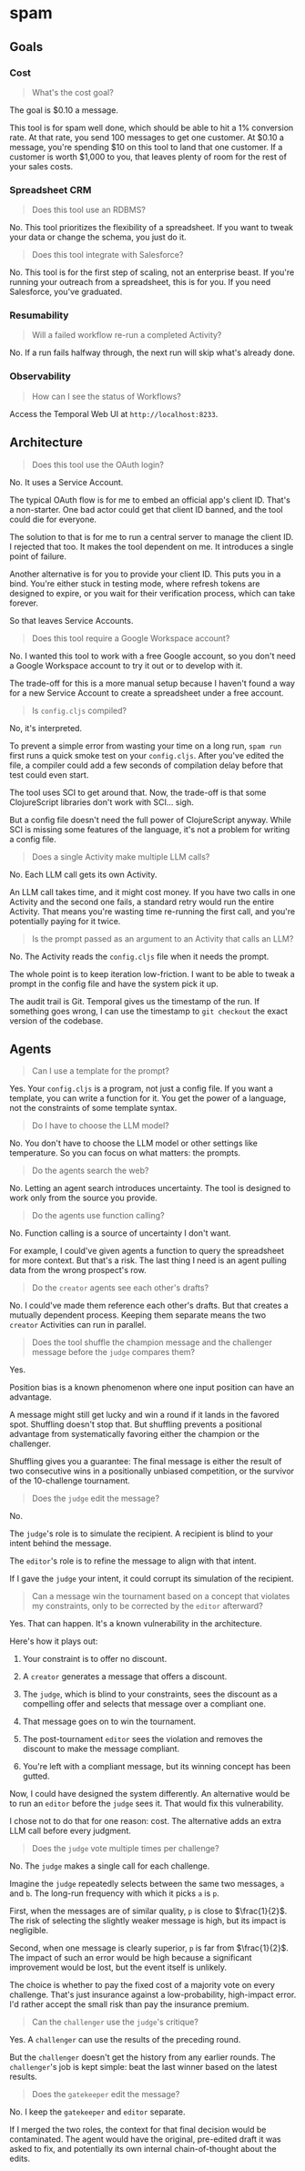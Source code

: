 # spam

## Goals

### Cost

> What's the cost goal?

The goal is $0.10 a message.

This tool is for spam well done, which should be able to hit a 1% conversion rate. At that rate, you send 100 messages to get one customer. At $0.10 a message, you're spending $10 on this tool to land that one customer. If a customer is worth $1,000 to you, that leaves plenty of room for the rest of your sales costs.

### Spreadsheet CRM

> Does this tool use an RDBMS?

No. This tool prioritizes the flexibility of a spreadsheet. If you want to tweak your data or change the schema, you just do it.

> Does this tool integrate with Salesforce?

No. This tool is for the first step of scaling, not an enterprise beast. If you're running your outreach from a spreadsheet, this is for you. If you need Salesforce, you've graduated.

### Resumability

> Will a failed workflow re-run a completed Activity?

No. If a run fails halfway through, the next run will skip what's already done.

### Observability

> How can I see the status of Workflows?

Access the Temporal Web UI at `http://localhost:8233`.

## Architecture

> Does this tool use the OAuth login?

No. It uses a Service Account.

The typical OAuth flow is for me to embed an official app's client ID. That's a non-starter. One bad actor could get that client ID banned, and the tool could die for everyone.

The solution to that is for me to run a central server to manage the client ID. I rejected that too. It makes the tool dependent on me. It introduces a single point of failure.

Another alternative is for you to provide your client ID. This puts you in a bind. You're either stuck in testing mode, where refresh tokens are designed to expire, or you wait for their verification process, which can take forever.

So that leaves Service Accounts.

> Does this tool require a Google Workspace account?

No. I wanted this tool to work with a free Google account, so you don't need a Google Workspace account to try it out or to develop with it.

The trade-off for this is a more manual setup because I haven't found a way for a new Service Account to create a spreadsheet under a free account.

> Is `config.cljs` compiled?

No, it's interpreted.

To prevent a simple error from wasting your time on a long run, `spam run` first runs a quick smoke test on your `config.cljs`. After you've edited the file, a compiler could add a few seconds of compilation delay before that test could even start.

The tool uses SCI to get around that. Now, the trade-off is that some ClojureScript libraries don't work with SCI... sigh.

But a config file doesn't need the full power of ClojureScript anyway. While SCI is missing some features of the language, it's not a problem for writing a config file.

> Does a single Activity make multiple LLM calls?

No. Each LLM call gets its own Activity.

An LLM call takes time, and it might cost money. If you have two calls in one Activity and the second one fails, a standard retry would run the entire Activity. That means you're wasting time re-running the first call, and you're potentially paying for it twice.

> Is the prompt passed as an argument to an Activity that calls an LLM?

No. The Activity reads the `config.cljs` file when it needs the prompt.

The whole point is to keep iteration low-friction. I want to be able to tweak a prompt in the config file and have the system pick it up.

The audit trail is Git. Temporal gives us the timestamp of the run. If something goes wrong, I can use the timestamp to `git checkout` the exact version of the codebase.

## Agents

> Can I use a template for the prompt?

Yes. Your `config.cljs` is a program, not just a config file. If you want a template, you can write a function for it. You get the power of a language, not the constraints of some template syntax.

> Do I have to choose the LLM model?

No. You don't have to choose the LLM model or other settings like temperature. So you can focus on what matters: the prompts.

> Do the agents search the web?

No. Letting an agent search introduces uncertainty. The tool is designed to work only from the source you provide.

> Do the agents use function calling?

No. Function calling is a source of uncertainty I don't want.

For example, I could've given agents a function to query the spreadsheet for more context. But that's a risk. The last thing I need is an agent pulling data from the wrong prospect's row.

> Do the `creator` agents see each other's drafts?

No. I could've made them reference each other's drafts. But that creates a mutually dependent process. Keeping them separate means the two `creator` Activities can run in parallel.

> Does the tool shuffle the champion message and the challenger message before the `judge` compares them?

Yes.

Position bias is a known phenomenon where one input position can have an advantage.

A message might still get lucky and win a round if it lands in the favored spot. Shuffling doesn't stop that. But shuffling prevents a positional advantage from systematically favoring either the champion or the challenger.

Shuffling gives you a guarantee: The final message is either the result of two consecutive wins in a positionally unbiased competition, or the survivor of the 10-challenge tournament.

> Does the `judge` edit the message?

No.

The `judge`'s role is to simulate the recipient. A recipient is blind to your intent behind the message.

The `editor`'s role is to refine the message to align with that intent.

If I gave the `judge` your intent, it could corrupt its simulation of the recipient.

> Can a message win the tournament based on a concept that violates my constraints, only to be corrected by the `editor` afterward?

Yes. That can happen. It's a known vulnerability in the architecture.

Here's how it plays out:

1. Your constraint is to offer no discount.

1. A `creator` generates a message that offers a discount.

1. The `judge`, which is blind to your constraints, sees the discount as a compelling offer and selects that message over a compliant one.

1. That message goes on to win the tournament.

1. The post-tournament `editor` sees the violation and removes the discount to make the message compliant.

1. You're left with a compliant message, but its winning concept has been gutted.

Now, I could have designed the system differently. An alternative would be to run an `editor` before the `judge` sees it. That would fix this vulnerability.

I chose not to do that for one reason: cost. The alternative adds an extra LLM call before every judgment.

> Does the `judge` vote multiple times per challenge?

No. The `judge` makes a single call for each challenge.

Imagine the `judge` repeatedly selects between the same two messages, `a` and `b`. The long-run frequency with which it picks `a` is `p`.

First, when the messages are of similar quality, `p` is close to $\frac{1}{2}$. The risk of selecting the slightly weaker message is high, but its impact is negligible.

Second, when one message is clearly superior, `p` is far from $\frac{1}{2}$. The impact of such an error would be high because a significant improvement would be lost, but the event itself is unlikely.

The choice is whether to pay the fixed cost of a majority vote on every challenge. That's just insurance against a low-probability, high-impact error. I'd rather accept the small risk than pay the insurance premium.

> Can the `challenger` use the `judge`'s critique?

Yes. A `challenger` can use the results of the preceding round.

But the `challenger` doesn't get the history from any earlier rounds. The `challenger`'s job is kept simple: beat the last winner based on the latest results.

> Does the `gatekeeper` edit the message?

No. I keep the `gatekeeper` and `editor` separate.

If I merged the two roles, the context for that final decision would be contaminated. The agent would have the original, pre-edited draft it was asked to fix, and potentially its own internal chain-of-thought about the edits.
